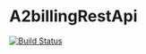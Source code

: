 # A2billingRestApi

[![Build Status](https://travis-ci.org/max-konin/a2billing_rest_api.svg?branch=master)](https://travis-ci.org/max-konin/a2billing_rest_api)
